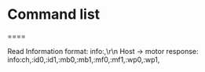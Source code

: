 # Command list
====

Read Information
format:
 info:,\r\n
 Host -> motor
response:
 info:ch,<total channel number>:id0,<motor id>:id1,<motor id>:mb0,<max back>:mb1,<max back>:mf0,<max front>:mf1,<max front>:wp0,<current position>:wp1,<current position>
